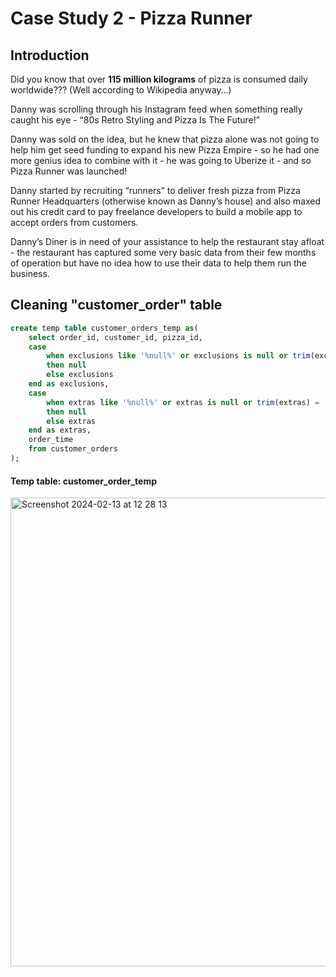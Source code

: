 # Case Study 2 - Pizza Runner

## Introduction
Did you know that over **115 million kilograms** of pizza is consumed daily worldwide??? (Well according to Wikipedia anyway…)

Danny was scrolling through his Instagram feed when something really caught his eye - “80s Retro Styling and Pizza Is The Future!”

Danny was sold on the idea, but he knew that pizza alone was not going to help him get seed funding to expand his new Pizza Empire - so he had one more genius idea to combine with it - he was going to Uberize it - and so Pizza Runner was launched!

Danny started by recruiting “runners” to deliver fresh pizza from Pizza Runner Headquarters (otherwise known as Danny’s house) and also maxed out his credit card to pay freelance developers to build a mobile app to accept orders from customers.

Danny’s Diner is in need of your assistance to help the restaurant stay afloat - the restaurant has captured some very basic data from their few months of operation but have no idea how to use their data to help them run the business.

## Cleaning "customer_order" table
````sql
create temp table customer_orders_temp as(
	select order_id, customer_id, pizza_id,
	case
		when exclusions like '%null%' or exclusions is null or trim(exclusions) = ''
		then null
		else exclusions
	end as exclusions,
	case
		when extras like '%null%' or extras is null or trim(extras) = ''
		then null
		else extras
	end as extras,
	order_time
	from customer_orders
);
````

#### Temp table: customer_order_temp
<img width="750" alt="Screenshot 2024-02-13 at 12 28 13" src="https://github.com/kevivuu/8-Week-SQL-Challenge/assets/155116890/04c7f691-2771-42c9-a60c-b27aaad029d4">

